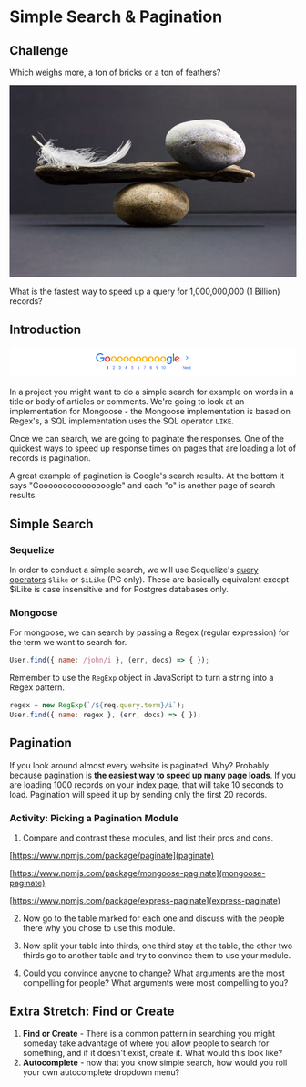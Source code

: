 # Simple Search & Pagination

## Challenge

Which weighs more, a ton of bricks or a ton of feathers?

![feathers-bricks](feathers-bricks.jpg)

What is the fastest way to speed up a query for 1,000,000,000 (1 Billion) records?

## Introduction

![google](google.png)

In a project you might want to do a simple search for example on words in a title or body of articles or comments. We're going to look at an implementation for Mongoose - the Mongoose implementation is based on Regex's, a SQL implementation uses the SQL operator `LIKE`.

Once we can search, we are going to paginate the responses. One of the quickest ways to speed up response times on pages that are loading a lot of records is pagination.

A great example of pagination is Google's search results. At the bottom it says "Gooooooooooooooogle" and each "o" is another page of search results.

## Simple Search

### Sequelize

In order to conduct a simple search, we will use Sequelize's [query operators](http://docs.sequelizejs.com/manual/tutorial/querying.html#operators) `$like` or `$iLike` (PG only). These are basically equivalent except $iLike is case insensitive and for Postgres databases only.

### Mongoose

For mongoose, we can search by passing a Regex (regular expression) for the term we want to search for.

```js
User.find({ name: /john/i }, (err, docs) => { });
```

Remember to use the `RegExp` object in JavaScript to turn a string into a Regex pattern.

```js
regex = new RegExp(`/${req.query.term}/i`);
User.find({ name: regex }, (err, docs) => { });
```

## Pagination

If you look around almost every website is paginated. Why? Probably because pagination is **the easiest way to speed up many page loads**. If you are loading 1000 records on your index page, that will take 10 seconds to load. Pagination will speed it up by sending only the first 20 records.

### Activity: Picking a Pagination Module

1. Compare and contrast these modules, and list their pros and cons.

  [https://www.npmjs.com/package/paginate](paginate)

  [https://www.npmjs.com/package/mongoose-paginate](mongoose-paginate)

  [https://www.npmjs.com/package/express-paginate](express-paginate)

2. Now go to the table marked for each one and discuss with the people there why you chose to use this module.

3. Now split your table into thirds, one third stay at the table, the other two thirds go to another table and try to convince them to use your module.

4. Could you convince anyone to change? What arguments are the most compelling for people?  What arguments were most compelling to you?

## Extra Stretch: Find or Create

1. **Find or Create** - There is a common pattern in searching you might someday take advantage of where you allow people to search for something, and if it doesn't exist, create it. What would this look like?
1. **Autocomplete** - now that you know simple search, how would you roll your own autocomplete dropdown menu?
